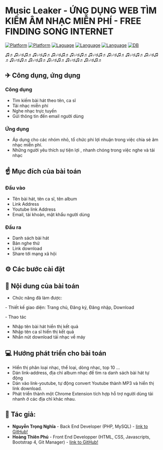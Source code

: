 # Music Leaker - ỨNG DỤNG WEB TÌM KIẾM ÂM NHẠC MIỄN PHÍ - FREE FINDING SONG INTERNET

[![Platform](https://img.shields.io/badge/platform-PHP-blue
)](https://www.php.net/downloads.php)
[![Platform](https://img.shields.io/badge/platform-VueJS-06915c
)](https://www.php.net/downloads.php)
[![Laguage](https://img.shields.io/badge/WEB-HTML-green
)](https://www.php.net/downloads.php)
[![Language](https://img.shields.io/badge/Style-CSS-red
)](https://developer.mozilla.org/vi/docs/Web/CSS)
[![Language](https://img.shields.io/badge/WEB-javascripts-9cf
)](https://www.php.net/downloads.php)
[![DB](https://img.shields.io/badge/DB-MySQL-information
)](https://www.mysql.com/)


♫♬♫♭♮♯♫♬♫♭♮♯♫♬♫♭♮♯♫♬♫♭♮♯♫♬♫♭♮♯♫♬♫♭♮♯♫♬♫♭♮♯♫♬♫♭♮♯♫♬♫♭♮♯♫♬♫♭♮♯♫♬♫♭♮♯♫♬♫♭♮♯♫♬♫♭♮♯♫♬
<h2> ✈ Công dụng, ứng dụng  </h2>
<h3> Công dụng </h3>

 - Tìm kiếm bài hát theo tên, ca sĩ
 - Tải nhạc miễn phí
 - Nghe nhạc trực tuyến
 - Gửi thông tin đến email người dùng
 
 <h3> Ứng dụng </h3>
 
 - Áp dụng cho các nhóm nhỏ, tổ chức phi lợi nhuận trong việc chia sẻ âm nhạc miễn phí.
 - Những người yêu thích sự tiện lợi , nhanh chóng trong việc nghe và tải nhạc 
 
<h2>☝ Mục đích của bài toán</h2>

<h3> Đầu vào</h3>

- Tên bài hát, tên ca sĩ, tên album
- Link Address
- Youtube link Address
- Email, tài khoản, mật khẩu người dùng 

<h3> Đầu ra </h3>

- Danh sách bài hát
- Bản nghe thử 
- Link download 
- Share tới mạng xã hội 

<h2>⚙ Các bước cài đặt</h2>


<h2>📑 Nội dung của bài toán </h2>

- Chức năng đã làm được:
<p>- Thiết kế giao diện: Trang chủ, Đăng ký, Đăng nhập, Download</p>


<p>- Thao tác</p>
<ul>
    <li> Nhập tên bài hát hiển thị kết quả </li>
    <li> Nhập tên ca sĩ hiển thị kết quả </li>
    <li> Nhấn nút download tải nhạc về máy</li>
</ul>


<h2>💻 Hướng phát triển cho bài toán</h2>

- Hiển thị phân loại nhạc, thể loại, dòng nhạc, top 10 ...
- Dán link-address, địa chỉ album nhạc để tìm ra danh sách bài hát tự động
- Dán vào link-youtube, tự động convert Youtube thành MP3 và hiển thị link download.
- Phát triển thành một Chrome Extension tích hợp hỗ trợ người dùng tải nhanh ở các địa chỉ khác nhau.   

<h2>👦 Tác giả: </h3>
     
- **Nguyễn Trọng Nghĩa** - Back End Developer (PHP, MySQL) -  [link to GitHub!](https://github.com/futureskyprojects)
- **Hoàng Thiên Phú** - Front End Developper (HTML, CSS, Javascripts, Bootstrap 4, Git Manager) - [link to GitHub!](https://github.com/mchoang98)
   
   
   

